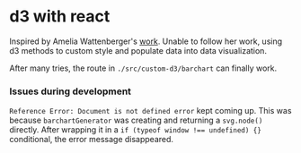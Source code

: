 # d3 with react

Inspired by Amelia Wattenberger's [work](https://2019.wattenberger.com/blog/react-and-d3). Unable to follow her work, using d3 methods to custom style and populate data into data visualization.

After many tries, the route in `./src/custom-d3/barchart` can finally work.

### Issues during development

`Reference Error: Document is not defined error` kept coming up. This was because `barchartGenerator` was creating and returning a `svg.node()` directly. After wrapping it in a `if (typeof window !== undefined) {}` conditional, the error message disappeared.
